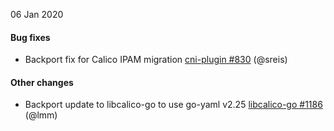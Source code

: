 06 Jan 2020

#### Bug fixes

 - Backport fix for Calico IPAM migration [cni-plugin #830](https://github.com/projectcalico/cni-plugin/pull/830) (@sreis)

#### Other changes

 - Backport update to libcalico-go to use go-yaml v2.25 [libcalico-go #1186](https://github.com/projectcalico/libcalico-go/pull/1186) (@lmm)
